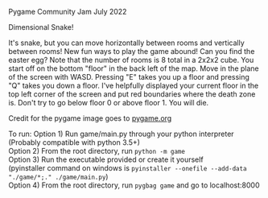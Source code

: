 Pygame Community Jam July 2022

Dimensional Snake!

It's snake, but you can move horizontally between rooms and vertically between rooms! New fun ways to play the game abound! Can you find the easter egg?
Note that the number of rooms is 8 total in a 2x2x2 cube. You start off on the bottom "floor" in the back left of the map. Move in the plane of the screen with WASD. Pressing "E" takes you up a floor and pressing "Q" takes you down a floor. I've helpfully displayed your current floor in the top left corner of the screen and put red boundaries where the death zone is. Don't try to go below floor 0 or above floor 1. You will die.

Credit for the pygame image goes to [pygame.org](https://pygame.org)

To run:
Option 1) Run game/main.py through your python interpreter (Probably compatible with python 3.5+)<br>
Option 2) From the root directory, run `python -m game`<br>
Option 3) Run the executable provided or create it yourself<br>(pyinstaller command on windows is `pyinstaller --onefile --add-data "./game/*;." ./game/main.py`)<br>
Option 4) From the root directory, run `pygbag game` and go to localhost:8000